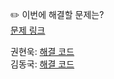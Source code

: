 ✏️ 이번에 해결할 문제는? <br>
[문제 링크](https://www.acmicpc.net/problem/13300)

권현욱: [해결 코드](https://github.com/woogie01/Algorithm-Hub/blob/main/%EB%B0%B1%EC%A4%80/Bronze/13300.%E2%80%85%EB%B0%A9%E2%80%85%EB%B0%B0%EC%A0%95/%EB%B0%A9%E2%80%85%EB%B0%B0%EC%A0%95.java) <br>
김동국: [해결 코드](https://github.com/catomat0/algorithm/blob/main/%EB%B0%B1%EC%A4%80/Bronze/13300.%E2%80%85%EB%B0%A9%E2%80%85%EB%B0%B0%EC%A0%95/%EB%B0%A9%E2%80%85%EB%B0%B0%EC%A0%95.java) <br>
